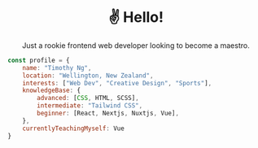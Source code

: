 <div align="center">

<h1>&#9996;&#65039; Hello&excl;</h1>
    
Just a rookie frontend web developer looking to become a maestro.

</div>

```javascript
const profile = {
    name: "Timothy Ng",
    location: "Wellington, New Zealand",
    interests: ["Web Dev", "Creative Design", "Sports"],
    knowledgeBase: {
        advanced: [CSS, HTML, SCSS],
        intermediate: "Tailwind CSS",
        beginner: [React, Nextjs, Nuxtjs, Vue],
    },
    currentlyTeachingMyself: Vue
}
```
